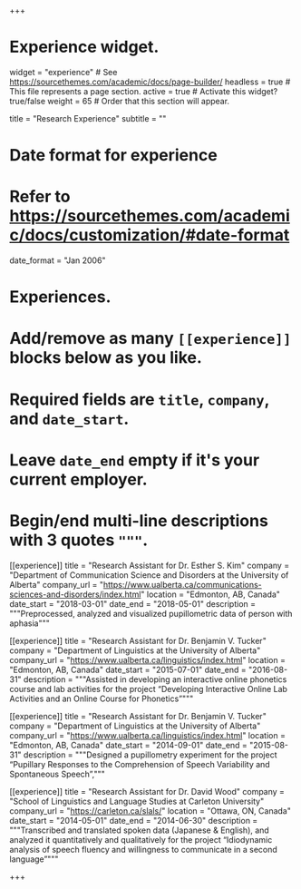 +++
# Experience widget.
widget = "experience"  # See https://sourcethemes.com/academic/docs/page-builder/
headless = true  # This file represents a page section.
active = true  # Activate this widget? true/false
weight = 65  # Order that this section will appear.

title = "Research Experience"
subtitle = ""

# Date format for experience
#   Refer to https://sourcethemes.com/academic/docs/customization/#date-format
date_format = "Jan 2006"

# Experiences.
#   Add/remove as many `[[experience]]` blocks below as you like.
#   Required fields are `title`, `company`, and `date_start`.
#   Leave `date_end` empty if it's your current employer.
#   Begin/end multi-line descriptions with 3 quotes `"""`.
[[experience]]
  title = "Research Assistant for Dr. Esther S. Kim"
  company = "Department of Communication Science and Disorders at the University of Alberta"
  company_url = "https://www.ualberta.ca/communications-sciences-and-disorders/index.html"
  location = "Edmonton, AB, Canada"
  date_start = "2018-03-01"
  date_end = "2018-05-01"
  description = """Preprocessed, analyzed and visualized pupillometric data of person with aphasia"""

[[experience]]
  title = "Research Assistant for Dr. Benjamin V. Tucker"
  company = "Department of Linguistics at the University of Alberta"
  company_url = "https://www.ualberta.ca/linguistics/index.html"
  location = "Edmonton, AB, Canada"
  date_start = "2015-07-01"
  date_end = "2016-08-31"
  description = """Assisted in developing an interactive online phonetics course and lab activities for the project “Developing Interactive Online Lab Activities and an Online Course for Phonetics”"""

[[experience]]
  title = "Research Assistant for Dr. Benjamin V. Tucker"
  company = "Department of Linguistics at the University of Alberta"
  company_url = "https://www.ualberta.ca/linguistics/index.html"
  location = "Edmonton, AB, Canada"
  date_start = "2014-09-01"
  date_end = "2015-08-31"
  description = """Designed a pupillometry experiment for the project “Pupillary Responses to the Comprehension of Speech Variability
and Spontaneous Speech”,"""

[[experience]]
  title = "Research Assistant for Dr. David Wood"
  company = "School of Linguistics and Language Studies at Carleton University"
  company_url = "https://carleton.ca/slals/"
  location = "Ottawa, ON, Canada"
  date_start = "2014-05-01"
  date_end = "2014-06-30"
  description = """Transcribed and translated spoken data (Japanese & English), and analyzed it quantitatively and qualitatively for the project “Idiodynamic analysis of speech fluency and willingness to communicate in a second language”"""

+++

